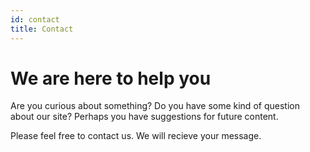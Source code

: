 ```yaml
---
id: contact
title: Contact
---
```


# We are here to help you

Are you curious about something? Do you have some kind of question about our site? Perhaps you have suggestions for future content. 

Please feel free to contact us. We will recieve your message.
